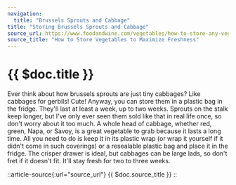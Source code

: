 ```yaml
---
navigation:
  title: "Brussels Sprouts and Cabbage"
title: "Storing Brussels Sprouts and Cabbage"
source_url: https://www.foodandwine.com/vegetables/how-to-store-any-vegetable
source_title: "How to Store Vegetables to Maximize Freshness"
---
```


# {{ $doc.title }}

Ever think about how brussels sprouts are just tiny cabbages? Like cabbages for gerbils! Cute! Anyway, you can store them in a plastic bag in the fridge. They'll last at least a week, up to two weeks. Sprouts on the stalk keep longer, but I've only ever seen them sold like that in real life once, so don't worry about it too much.
A whole head of cabbage, whether red, green, Napa, or Savoy, is a great vegetable to grab because it lasts a long time. All you need to do is keep it in its plastic wrap (or wrap it yourself if it didn't come in such coverings) or a resealable plastic bag and place it in the fridge. The crisper drawer is ideal, but cabbages can be large lads, so don't fret if it doesn't fit. It'll stay fresh for two to three weeks.

::article-source{:url="source_url"}
{{ $doc.source_title }}
::